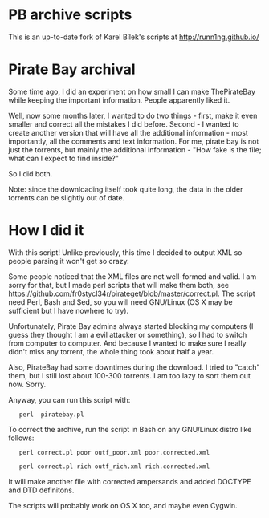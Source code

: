 PB archive scripts 
=====================
This is an up-to-date fork of Karel Bílek's scripts at http://runn1ng.github.io/

Pirate Bay archival
=====================

Some time ago, I did an experiment on how small I can make ThePirateBay while keeping the important information. People apparently liked it.

Well, now some months later, I wanted to do two things - first, make it even smaller and correct all the mistakes I did before. Second - I wanted to create another version that will have all the additional information - most importantly, all the comments and text information. For me, pirate bay is not just the torrents, but mainly the additional information - "How fake is the file; what can I expect to find inside?"

So I did both.

Note: since the downloading itself took quite long, the data in the older torrents can be slightly out of date.

How I did it
=====================

With this script! Unlike previously, this time I decided to output XML so people parsing it won't get so crazy.

Some people noticed that the XML files are not well-formed and valid. I am sorry for that, but I made perl scripts that will make them both, see https://github.com/fr0stycl34r/pirateget/blob/master/correct.pl. The script need Perl, Bash and Sed, so you will need GNU/Linux (OS X may be sufficient but I have nowhere to try).

Unfortunately, Pirate Bay admins always started blocking my computers (I guess they thought I am a evil attacker or something), so I had to switch from computer to computer. And because I wanted to make sure I really didn't miss any torrent, the whole thing took about half a year.

Also, PirateBay had some downtimes during the download. I tried to "catch" them, but I still lost about 100-300 torrents. I am too lazy to sort them out now. Sorry.

Anyway, you can run this script with:
       
       perl  piratebay.pl
To correct the archive, run the script in Bash on any GNU/Linux distro like follows:

       perl correct.pl poor outf_poor.xml poor.corrected.xml

       perl correct.pl rich outf_rich.xml rich.corrected.xml
It will make another file with corrected ampersands and added DOCTYPE and DTD definitons.

The scripts will probably work on OS X too, and maybe even Cygwin.
